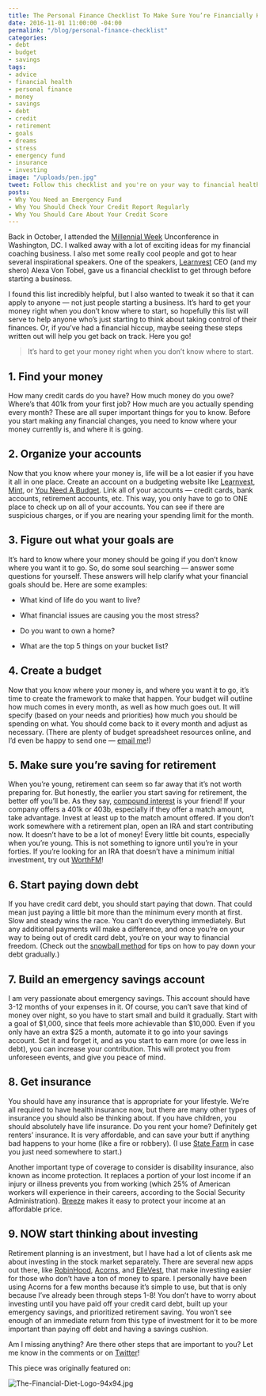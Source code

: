 ```yaml
---
title: The Personal Finance Checklist To Make Sure You’re Financially Healthy
date: 2016-11-01 11:00:00 -04:00
permalink: "/blog/personal-finance-checklist"
categories:
- debt
- budget
- savings
tags:
- advice
- financial health
- personal finance
- money
- savings
- debt
- credit
- retirement
- goals
- dreams
- stress
- emergency fund
- insurance
- investing
image: "/uploads/pen.jpg"
tweet: Follow this checklist and you're on your way to financial health!
posts:
- Why You Need an Emergency Fund
- Why You Should Check Your Credit Report Regularly
- Why You Should Care About Your Credit Score
---
```


Back in October, I attended the [Millennial Week](http://millennialweek.com/) Unconference in Washington, DC. I walked away with a lot of exciting ideas for my financial coaching business. I also met some really cool people and got to hear several inspirational speakers. One of the speakers, [Learnvest](https://www.learnvest.com) CEO (and my shero) Alexa Von Tobel, gave us a financial checklist to get through before starting a business.

I found this list incredibly helpful, but I also wanted to tweak it so that it can apply to anyone — not just people starting a business. It’s hard to get your money right when you don’t know where to start, so hopefully this list will serve to help anyone who’s just starting to think about taking control of their finances. Or, if you’ve had a financial hiccup, maybe seeing these steps written out will help you get back on track. Here you go!

> It’s hard to get your money right when you don’t know where to start.

## 1. Find your money

How many credit cards do you have? How much money do you owe? Where’s that 401k from your first job? How much are you actually spending every month? These are all super important things for you to know. Before you start making any financial changes, you need to know where your money currently is, and where it is going.

## 2. Organize your accounts

Now that you know where your money is, life will be a lot easier if you have it all in one place. Create an account on a budgeting website like [Learnvest](https://www.learnvest.com/?utm_source=CJ&utm_medium=affiliate&utm_campaign=wellness&utm_content=yoga_300x250), [Mint](mint.com), or [You Need A Budget](https://www.youneedabudget.com/). Link all of your accounts — credit cards, bank accounts, retirement accounts, etc. This way, you only have to go to ONE place to check up on all of your accounts. You can see if there are suspicious charges, or if you are nearing your spending limit for the month.

## 3. Figure out what your goals are

It’s hard to know where your money should be going if you don’t know where you want it to go. So, do some soul searching — answer some questions for yourself. These answers will help clarify what your financial goals should be. Here are some examples:

* What kind of life do you want to live?

* What financial issues are causing you the most stress?

* Do you want to own a home?

* What are the top 5 things on your bucket list?

## 4. Create a budget

Now that you know where your money is, and where you want it to go, it’s time to create the framework to make that happen. Your budget will outline how much comes in every month, as well as how much goes out. It will specify (based on your needs and priorities) how much you should be spending on what. You should come back to it every month and adjust as necessary. (There are plenty of budget spreadsheet resources online, and I’d even be happy to send one — [email me](mailto:hello@maggiegermano.com)!)

## 5. Make sure you’re saving for retirement

When you’re young, retirement can seem so far away that it’s not worth preparing for. But honestly, the earlier you start saving for retirement, the better off you’ll be. As they say, [compound interest](http://www.bankrate.com/calculators/savings/compound-savings-calculator-tool.aspx) is your friend! If your company offers a 401k or 403b, especially if they offer a match amount, take advantage. Invest at least up to the match amount offered. If you don’t work somewhere with a retirement plan, open an IRA and start contributing now. It doesn’t have to be a lot of money! Every little bit counts, especially when you’re young. This is not something to ignore until you’re in your forties. If you’re looking for an IRA that doesn’t have a minimum initial investment, try out [WorthFM](https://www.worthfm.com/)!

## 6. Start paying down debt

If you have credit card debt, you should start paying that down. That could mean just paying a little bit more than the minimum every month at first. Slow and steady wins the race. You can’t do everything immediately. But any additional payments will make a difference, and once you’re on your way to being out of credit card debt, you’re on your way to financial freedom. (Check out the [snowball method](http://www.daveramsey.com/blog/how-the-debt-snowball-method-works) for tips on how to pay down your debt gradually.)

## 7. Build an emergency savings account

I am very passionate about emergency savings. This account should have 3-12 months of your expenses in it. Of course, you can’t save that kind of money over night, so you have to start small and build it gradually. Start with a goal of $1,000, since that feels more achievable than $10,000. Even if you only have an extra $25 a month, automate it to go into your savings account. Set it and forget it, and as you start to earn more (or owe less in debt), you can increase your contribution. This will protect you from unforeseen events, and give you peace of mind.

## 8. Get insurance

You should have any insurance that is appropriate for your lifestyle. We’re all required to have health insurance now, but there are many other types of insurance you should also be thinking about. If you have children, you should absolutely have life insurance. Do you rent your home? Definitely get renters’ insurance. It is very affordable, and can save your butt if anything bad happens to your home (like a fire or robbery). (I use [State Farm](https://www.statefarm.com/insurance/home-and-property/renters) in case you just need somewhere to start.)

Another important type of coverage to consider is disability insurance, also known as income protection. It replaces a portion of your lost income if an injury or illness prevents you from working (which 25% of American workers will experience in their careers, according to the Social Security Administration). [Breeze](https://www.meetbreeze.com/offer/1068) makes it easy to protect your income at an affordable price.

## 9. NOW start thinking about investing

Retirement planning is an investment, but I have had a lot of clients ask me about investing in the stock market separately. There are several new apps out there, like [RobinHood](robinhood.com), [Acorns](acorns.com), and [ElleVest](ellevest.com), that make investing easier for those who don’t have a ton of money to spare. I personally have been using Acorns for a few months because it’s simple to use, but that is only because I’ve already been through steps 1-8! You don’t have to worry about investing until you have paid off your credit card debt, built up your emergency savings, and prioritized retirement saving. You won’t see enough of an immediate return from this type of investment for it to be more important than paying off debt and having a savings cushion.

Am I missing anything? Are there other steps that are important to you? Let me know in the comments or on [Twitter](twitter.com/maggiegermano)!

This piece was originally featured on:

![The-Financial-Diet-Logo-94x94.jpg](/uploads/The-Financial-Diet-Logo-94x94.jpg)